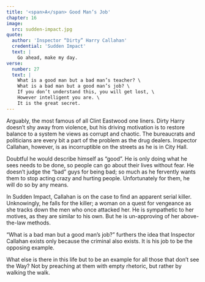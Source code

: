 ```yaml
---
title: '<span>A</span> Good Man’s Job'
chapter: 16
image:
  src: sudden-impact.jpg
quote:
  author: 'Inspector “Dirty” Harry Callahan'
  credential: 'Sudden Impact'
  text: |
    Go ahead, make my day.
verse:
  number: 27
  text: |
    What is a good man but a bad man’s teacher? \
    What is a bad man but a good man’s job? \
    If you don’t understand this, you will get lost, \
    However intelligent you are. \
    It is the great secret.
---
```


Arguably, the most famous of all Clint Eastwood one liners.
Dirty Harry doesn’t shy away from violence,
but his driving motivation is to restore balance to a system
he views as corrupt and chaotic.
The bureaucrats and politicians are every bit a part of the
problem as the drug dealers.
Inspector Callahan, however, is as incorruptible on the
streets as he is in City Hall.

Doubtful he would describe himself as “good”.
He is only doing what he sees needs to be done,
so people can go about their lives without fear.
He doesn’t judge the “bad” guys for being bad;
so much as he fervently wants them to stop acting crazy
and hurting people.
Unfortunately for them, he will do so by any means.

In Sudden Impact,
Callahan is on the case to find an apparent serial killer.
Unknowingly, he falls for the killer;
a woman on a quest for vengeance as she tracks down the
men who once attacked her.
He is sympathetic to her motives, as they are similar to his own.
But he is un-approving of her above-the-law methods.

“What is a bad man but a good man’s job?” furthers the idea that
Inspector Callahan exists only because the criminal also exists.
It is his job to be the opposing example.

What else is there in this life but to be an example for all
those that don’t see the Way?
Not by preaching at them with empty rhetoric,
but rather by walking the walk.

